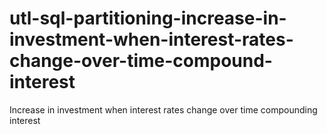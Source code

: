 # utl-sql-partitioning-increase-in-investment-when-interest-rates-change-over-time-compound-interest
Increase in investment when interest rates change over time compounding interest   

